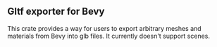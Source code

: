 ## Gltf exporter for Bevy

This crate provides a way for users to export arbitrary meshes and materials from Bevy into glb files.
It currently doesn't support scenes.
